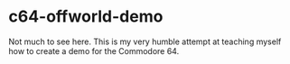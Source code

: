 # c64-offworld-demo
Not much to see here. This is my very humble attempt at teaching myself how to create a demo for the Commodore 64.  

